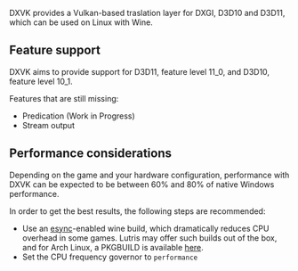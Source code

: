 DXVK provides a Vulkan-based traslation layer for DXGI, D3D10 and D3D11, which can be used on Linux with Wine.

## Feature support
DXVK aims to provide support for D3D11, feature level 11_0, and D3D10, feature level 10_1.

Features that are still missing:
- Predication (Work in Progress)
- Stream output

## Performance considerations
Depending on the game and your hardware configuration, performance with DXVK can be expected to be between 60% and 80% of native Windows performance.

In order to get the best results, the following steps are recommended:
- Use an [esync](https://github.com/zfigura/wine/tree/esync)-enabled wine build, which dramatically reduces CPU overhead in some games. Lutris may offer such builds out of the box, and for Arch Linux, a PKGBUILD is available [here](https://github.com/Tk-Glitch/PKGBUILDS).
- Set the CPU frequency governor to `performance`